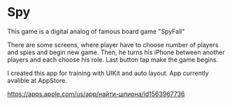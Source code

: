 # Spy

This game is a digital analog of famous board game "SpyFall"

There are some screens, where player have to choose number of players and spies and begin new game. 
Then, he turns his iPhone between another players and each choose his role. Last button tap make the game begins.

I created this app for training with UIKit and auto layout.
App currently avalible at AppStore.

https://apps.apple.com/us/app/найти-шпиона/id1563967736
